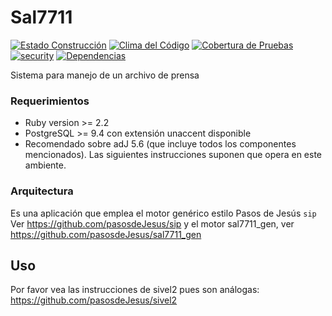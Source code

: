 # Sal7711
[![Estado Construcción](https://api.travis-ci.org/pasosdeJesus/sal7711.svg?branch=master)](https://travis-ci.org/pasosdeJesus/sal7711) [![Clima del Código](https://codeclimate.com/github/pasosdeJesus/sal7711/badges/gpa.svg)](https://codeclimate.com/github/pasosdeJesus/sal7711) [![Cobertura de Pruebas](https://codeclimate.com/github/pasosdeJesus/sal7711/badges/coverage.svg)](https://codeclimate.com/github/pasosdeJesus/sal7711) [![security](https://hakiri.io/github/pasosdeJesus/sal7711/master.svg)](https://hakiri.io/github/pasosdeJesus/sal7711/master) [![Dependencias](https://gemnasium.com/pasosdeJesus/sal7711.svg)](https://gemnasium.com/pasosdeJesus/sal7711) 

Sistema para manejo de un archivo de prensa


### Requerimientos
* Ruby version >= 2.2
* PostgreSQL >= 9.4 con extensión unaccent disponible
* Recomendado sobre adJ 5.6 (que incluye todos los componentes mencionados).  Las siguientes instrucciones suponen que opera en este ambiente.


### Arquitectura

Es una aplicación que emplea el motor genérico estilo Pasos de Jesús ```sip```
Ver https://github.com/pasosdeJesus/sip
y el motor sal7711_gen, ver https://github.com/pasosdeJesus/sal7711_gen

## Uso

Por favor vea las instrucciones de sivel2 pues son análogas:
https://github.com/pasosdeJesus/sivel2

